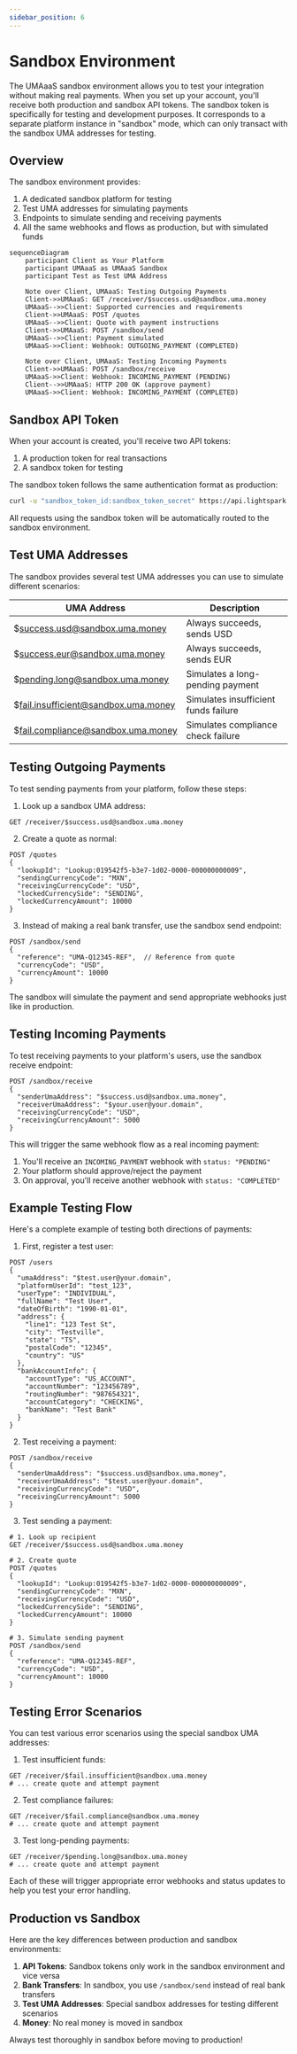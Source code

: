 ```yaml
---
sidebar_position: 6
---
```


# Sandbox Environment

The UMAaaS sandbox environment allows you to test your integration without making real payments. When you set up your account, you'll receive both production and sandbox API tokens. The sandbox token is specifically for testing and development purposes.
It corresponds to a separate platform instance in "sandbox" mode, which can only transact with the sandbox UMA addresses for testing.

## Overview

The sandbox environment provides:

1. A dedicated sandbox platform for testing
2. Test UMA addresses for simulating payments
3. Endpoints to simulate sending and receiving payments
4. All the same webhooks and flows as production, but with simulated funds

```mermaid
sequenceDiagram
    participant Client as Your Platform
    participant UMAaaS as UMAaaS Sandbox
    participant Test as Test UMA Address

    Note over Client, UMAaaS: Testing Outgoing Payments
    Client->>UMAaaS: GET /receiver/$success.usd@sandbox.uma.money
    UMAaaS-->>Client: Supported currencies and requirements
    Client->>UMAaaS: POST /quotes
    UMAaaS-->>Client: Quote with payment instructions
    Client->>UMAaaS: POST /sandbox/send
    UMAaaS-->>Client: Payment simulated
    UMAaaS->>Client: Webhook: OUTGOING_PAYMENT (COMPLETED)

    Note over Client, UMAaaS: Testing Incoming Payments
    Client->>UMAaaS: POST /sandbox/receive
    UMAaaS->>Client: Webhook: INCOMING_PAYMENT (PENDING)
    Client-->>UMAaaS: HTTP 200 OK (approve payment)
    UMAaaS->>Client: Webhook: INCOMING_PAYMENT (COMPLETED)
```

## Sandbox API Token

When your account is created, you'll receive two API tokens:

1. A production token for real transactions
2. A sandbox token for testing

The sandbox token follows the same authentication format as production:

```bash
curl -u "sandbox_token_id:sandbox_token_secret" https://api.lightspark.com/umaaas/v1/...
```

All requests using the sandbox token will be automatically routed to the sandbox environment.

## Test UMA Addresses

The sandbox provides several test UMA addresses you can use to simulate different scenarios:

| UMA Address | Description |
|------------|-------------|
| $<success.usd@sandbox.uma.money> | Always succeeds, sends USD |
| $<success.eur@sandbox.uma.money> | Always succeeds, sends EUR |
| $<pending.long@sandbox.uma.money> | Simulates a long-pending payment |
| $<fail.insufficient@sandbox.uma.money> | Simulates insufficient funds failure |
| $<fail.compliance@sandbox.uma.money> | Simulates compliance check failure |

## Testing Outgoing Payments

To test sending payments from your platform, follow these steps:

1. Look up a sandbox UMA address:

```http
GET /receiver/$success.usd@sandbox.uma.money
```

2. Create a quote as normal:

```http
POST /quotes
{
  "lookupId": "Lookup:019542f5-b3e7-1d02-0000-000000000009",
  "sendingCurrencyCode": "MXN",
  "receivingCurrencyCode": "USD",
  "lockedCurrencySide": "SENDING",
  "lockedCurrencyAmount": 10000
}
```

3. Instead of making a real bank transfer, use the sandbox send endpoint:

```http
POST /sandbox/send
{
  "reference": "UMA-Q12345-REF",  // Reference from quote
  "currencyCode": "USD",
  "currencyAmount": 10000
}
```

The sandbox will simulate the payment and send appropriate webhooks just like in production.

## Testing Incoming Payments

To test receiving payments to your platform's users, use the sandbox receive endpoint:

```http
POST /sandbox/receive
{
  "senderUmaAddress": "$success.usd@sandbox.uma.money",
  "receiverUmaAddress": "$your.user@your.domain",
  "receivingCurrencyCode": "USD",
  "receivingCurrencyAmount": 5000
}
```

This will trigger the same webhook flow as a real incoming payment:

1. You'll receive an `INCOMING_PAYMENT` webhook with `status: "PENDING"`
2. Your platform should approve/reject the payment
3. On approval, you'll receive another webhook with `status: "COMPLETED"`

## Example Testing Flow

Here's a complete example of testing both directions of payments:

1. First, register a test user:

```http
POST /users
{
  "umaAddress": "$test.user@your.domain",
  "platformUserId": "test_123",
  "userType": "INDIVIDUAL",
  "fullName": "Test User",
  "dateOfBirth": "1990-01-01",
  "address": {
    "line1": "123 Test St",
    "city": "Testville",
    "state": "TS",
    "postalCode": "12345",
    "country": "US"
  },
  "bankAccountInfo": {
    "accountType": "US_ACCOUNT",
    "accountNumber": "123456789",
    "routingNumber": "987654321",
    "accountCategory": "CHECKING",
    "bankName": "Test Bank"
  }
}
```

2. Test receiving a payment:

```http
POST /sandbox/receive
{
  "senderUmaAddress": "$success.usd@sandbox.uma.money",
  "receiverUmaAddress": "$test.user@your.domain",
  "receivingCurrencyCode": "USD",
  "receivingCurrencyAmount": 5000
}
```

3. Test sending a payment:

```http
# 1. Look up recipient
GET /receiver/$success.usd@sandbox.uma.money

# 2. Create quote
POST /quotes
{
  "lookupId": "Lookup:019542f5-b3e7-1d02-0000-000000000009",
  "sendingCurrencyCode": "MXN",
  "receivingCurrencyCode": "USD",
  "lockedCurrencySide": "SENDING",
  "lockedCurrencyAmount": 10000
}

# 3. Simulate sending payment
POST /sandbox/send
{
  "reference": "UMA-Q12345-REF",
  "currencyCode": "USD",
  "currencyAmount": 10000
}
```

## Testing Error Scenarios

You can test various error scenarios using the special sandbox UMA addresses:

1. Test insufficient funds:

```http
GET /receiver/$fail.insufficient@sandbox.uma.money
# ... create quote and attempt payment
```

2. Test compliance failures:

```http
GET /receiver/$fail.compliance@sandbox.uma.money
# ... create quote and attempt payment
```

3. Test long-pending payments:

```http
GET /receiver/$pending.long@sandbox.uma.money
# ... create quote and attempt payment
```

Each of these will trigger appropriate error webhooks and status updates to help you test your error handling.

## Production vs Sandbox

Here are the key differences between production and sandbox environments:

1. **API Tokens**: Sandbox tokens only work in the sandbox environment and vice versa
2. **Bank Transfers**: In sandbox, you use `/sandbox/send` instead of real bank transfers
3. **Test UMA Addresses**: Special sandbox addresses for testing different scenarios
4. **Money**: No real money is moved in sandbox

Always test thoroughly in sandbox before moving to production!
